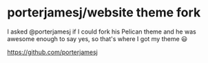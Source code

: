 # porterjamesj/website theme fork

I asked @porterjamesj if I could fork his Pelican theme and he was awesome enough to say yes, so that's where I got my theme 😃

https://github.com/porterjamesj
